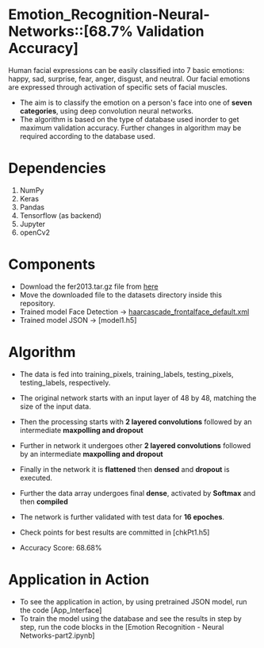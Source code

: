 # Emotion_Recognition-Neural-Networks::[68.7% Validation Accuracy]
Human facial expressions can be easily classified into 7 basic emotions: happy, sad, surprise, fear, anger, disgust, and neutral. Our facial emotions are expressed through activation of specific sets of facial muscles.
* The aim is to classify the emotion on a person's face into one of **seven categories**, using deep convolution neural networks.
* The algorithm is based on the type of database used inorder to get maximum validation accuracy. Further changes in algorithm may be required according to the database used.

# Dependencies
1. NumPy
2. Keras
3. Pandas
4. Tensorflow (as backend)
5. Jupyter
6. openCv2

# Components
* Download the fer2013.tar.gz file from [here](https://www.kaggle.com/c/challenges-in-representation-learning-facial-expression-recognition-challenge/data)
* Move the downloaded file to the datasets directory inside this repository.
* Trained model Face Detection -> [haarcascade_frontalface_default.xml](https://github.com/piyush2896/Facial-Expression-Recognition-Challenge/blob/master/face_model.h5)
* Trained model JSON -> [model1.h5]
# Algorithm

* The data is fed into training_pixels, training_labels, testing_pixels, testing_labels, respectively.
* The original network starts with an input layer of 48 by 48, matching the size of the input data.
* Then the processing starts with **2 layered convolutions** followed by an intermediate **maxpolling and dropout**
* Further in network it undergoes other **2 layered convolutions** followed by an intermediate **maxpolling and dropout**
* Finally in the network it is **flattened** then **densed** and **dropout** is executed.
* Further the data array undergoes final **dense**, activated by **Softmax** and then **compiled**
* The network is further validated with test data for **16 epoches**.
* Check points for best results are committed in [chkPt1.h5]

* Accuracy Score: 68.68%
# Application in Action
* To see the application in action, by using pretrained JSON model, run the code [App_Interface]
* To train the model using the database and see the results in step by step, run the code blocks in the [Emotion Recognition - Neural Networks-part2.ipynb]
